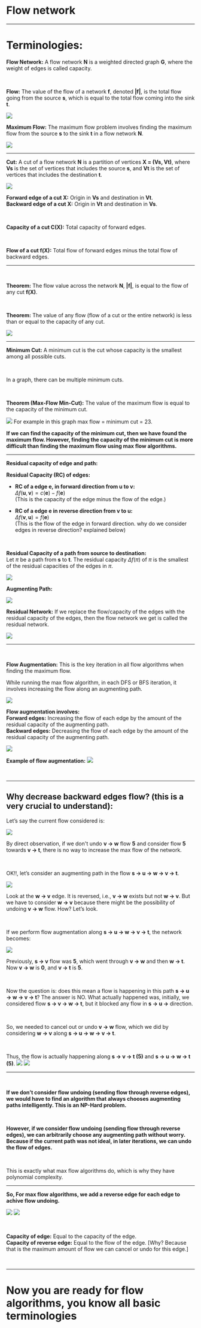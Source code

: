 # Flow network
---

# Terminologies:

**Flow Network:** A flow network **N** is a weighted directed graph **G**, where the weight of edges is called capacity.

<br>

**Flow:** The value of the flow of a network **f**, denoted **|f|**, is the total flow going from the source **s**, which is equal to the total flow coming into the sink **t**.

<img src = "images/1.png">

<br>

**Maximum Flow:** The maximum flow problem involves finding the maximum flow from the source **s** to the sink **t** in a flow network **N**.

<img src ="images/2.png">

<br>

---

**Cut:** A cut of a flow network **N** is a partition of vertices **X = (Vs, Vt)**, where **Vs** is the set of vertices that includes the source **s**, and **Vt** is the set of vertices that includes the destination **t**.

<img src ="images/3.png">

**Forward edge of a cut X:** Origin in **Vs** and destination in **Vt**.  
**Backward edge of a cut X:** Origin in **Vt** and destination in **Vs**.

<br>

**Capacity of a cut C(X):** Total capacity of forward edges. 

<br>

**Flow of a cut f(X):** Total flow of forward edges minus the total flow of backward edges.

---
<br>

**Theorem:** The flow value across the network **N**, **|f|**, is equal to the flow of any cut **f(X)**.  

<br>

**Theorem:** The value of any flow (flow of a cut or the entire network) is less than or equal to the capacity of any cut.

<img src ="images/4.png">

---

**Minimum Cut:** A minimum cut is the cut whose capacity is the smallest among all possible cuts.  

<br>

In a graph, there can be multiple minimum cuts.

<br>

**Theorem (Max-Flow Min-Cut):** The value of the maximum flow is equal to the capacity of the minimum cut.

<img src ="images/4.png">
For example in this graph max flow = minimum cut = 23.

<br>

**If we can find the capacity of the minimum cut, then we have found the maximum flow. However, finding the capacity of the minimum cut is more difficult than finding the maximum flow using max flow algorithms.**

---

**Residual capacity of edge and path:**

**Residual Capacity (RC) of edges:**  

- **RC of a edge $\textbf{e}$, in forward direction from $\textbf{u}$ to $\textbf{v}$:**  
  $\Delta f(\textbf{u}, \textbf{v}) = c(\textbf{e}) - f(\textbf{e})$  
  (This is the capacity of the edge minus the flow of the edge.)  

- **RC of a edge $\textbf{e}$ in reverse direction from $\textbf{v}$ to $\textbf{u}$:**  
  $\Delta f(\textbf{v}, \textbf{u}) = f(\textbf{e})$  
  (This is the flow of the edge in forward direction. why do we consider edges in reverse direction? explained below)  
  
<br>

**Residual Capacity of a path from source to destination:**  
Let $\pi$ be a path from $\textbf{s}$ to $\textbf{t}$. The residual capacity $\Delta f(\pi)$ of $\pi$ is the smallest of the residual capacities of the edges in $\pi$.

<img src ="images/5.png">

<br>

**Augmenting Path:**  

<img src ="images/6.png">

<br>

**Residual Network:** If we replace the flow/capacity of the edges with the residual capacity of the edges, then the flow network we get is called the residual network.

<img src ="images/7.png">

<br>

---

<br>

**Flow Augmentation:** This is the key iteration in all flow algorithms when finding the maximum flow.

While running the max flow algorithm, in each DFS or BFS iteration, it involves increasing the flow along an augmenting path.

<img src ="images/8.png">

<br>

**Flow augmentation involves:**  
**Forward edges:** Increasing the flow of each edge by the amount of the residual capacity of the augmenting path.  
**Backward edges:** Decreasing the flow of each edge by the amount of the residual capacity of the augmenting path.

<img src ="images/9.png">

<br>

**Example of flow augmentation:**
<img src ="images/10.png">

<br>

---

## Why decrease backward edges flow? (this is a very crucial to understand):  

Let’s say the current flow considered is:

<img src ="images/11.jpg">

By direct observation, if we don't undo **v → w** flow **5** and consider flow **5** towards **v → t**, there is no way to increase the max flow of the network.

<br>

OK!!, let’s consider an augmenting path in the flow **s → u → w → v → t**.  

<img src ="images/12.jpg">

Look at the **w → v** edge. It is reversed, i.e., **v → w** exists but not **w → v**. But we have to consider **w → v** because there might be the possibility of undoing **v → w** flow. How? Let’s look.

<br>

If we perform flow augmentation along **s → u → w → v → t**, the network becomes:

<img src ="images/13.jpg">

Previously, **s → v** flow was **5**, which went through **v → w** and then **w → t**. Now **v → w** is **0**, and **v → t** is **5**.

<br>

Now the question is: does this mean a flow is happening in this path **s → u → w → v → t**? The answer is NO. What actually happened was, initially, we considered flow **s → v → w → t**, but it blocked any flow in **s → u →** direction.  

<br>

So, we needed to cancel out or undo **v → w** flow, which we did by considering **w → v** along **s → u → w → v → t**.  

<br>

Thus, the flow is actually happening along **s → v → t (5)** and **s → u → w → t (5)**.
<img src ="images/14.jpg"> <img src ="images/15.jpg">

---

<br>

**If we don’t consider flow undoing (sending flow through reverse edges), we would have to find an algorithm that always chooses augmenting paths intelligently. This is an NP-Hard problem.**

<br>

**However, if we consider flow undoing (sending flow through reverse edges), we can arbitrarily choose any augmenting path without worry. Because if the current path was not ideal, in later iterations, we can undo the flow of edges.**

<br>

This is exactly what max flow algorithms do, which is why they have polynomial complexity.

---

**So, For max flow algorithms, we add a reverse edge for each edge to achive flow undoing.**

<img src ="images/16.jpg"> <img src ="images/17.jpg">

<br>

**Capacity of edge:** Equal to the capacity of the edge.  
**Capacity of reverse edge:** Equal to the flow of the edge. [Why? Because that is the maximum amount of flow we can cancel or undo for this edge.]

<br>

---

# Now you are ready for flow algorithms, you know all basic terminologies
